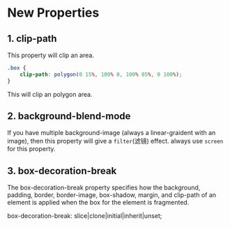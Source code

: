 # New Properties

## 1. clip-path

This property will clip an area.

```css
.box {
    clip-path: polygon(0 15%, 100% 0, 100% 85%, 0 100%);
}
```

This will clip an polygon area.

## 2. background-blend-mode

If you have multiple background-image (always a linear-graident with an image), then this property will give a `filter`(滤镜) effect. always use `screen` for this property.

## 3. box-decoration-break

The box-decoration-break property specifies how the background, padding, border, border-image, box-shadow, margin, and clip-path of an element is applied when the box for the element is fragmented.

box-decoration-break: slice|clone|initial|inherit|unset;
